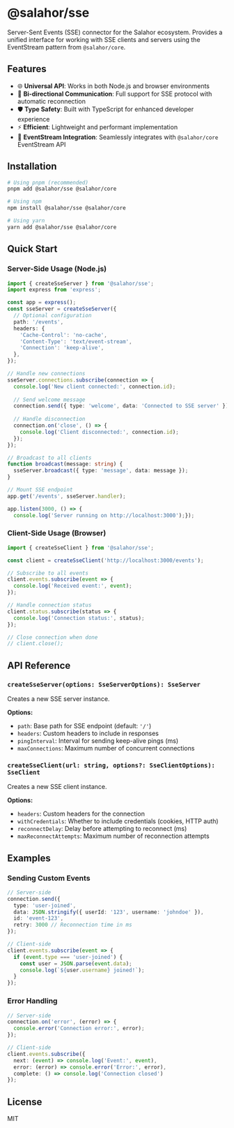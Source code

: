 # @salahor/sse

Server-Sent Events (SSE) connector for the Salahor ecosystem. Provides a unified interface for working with SSE clients and servers using the EventStream pattern from `@salahor/core`.

## Features

- 🌐 **Universal API**: Works in both Node.js and browser environments
- 🔄 **Bi-directional Communication**: Full support for SSE protocol with automatic reconnection
- 🛡️ **Type Safety**: Built with TypeScript for enhanced developer experience
- ⚡ **Efficient**: Lightweight and performant implementation
- 🔌 **EventStream Integration**: Seamlessly integrates with `@salahor/core` EventStream API

## Installation

```bash
# Using pnpm (recommended)
pnpm add @salahor/sse @salahor/core

# Using npm
npm install @salahor/sse @salahor/core

# Using yarn
yarn add @salahor/sse @salahor/core
```

## Quick Start

### Server-Side Usage (Node.js)

```typescript
import { createSseServer } from '@salahor/sse';
import express from 'express';

const app = express();
const sseServer = createSseServer({
  // Optional configuration
  path: '/events',
  headers: {
    'Cache-Control': 'no-cache',
    'Content-Type': 'text/event-stream',
    'Connection': 'keep-alive',
  },
});

// Handle new connections
sseServer.connections.subscribe(connection => {
  console.log('New client connected:', connection.id);
  
  // Send welcome message
  connection.send({ type: 'welcome', data: 'Connected to SSE server' });
  
  // Handle disconnection
  connection.on('close', () => {
    console.log('Client disconnected:', connection.id);
  });
});

// Broadcast to all clients
function broadcast(message: string) {
  sseServer.broadcast({ type: 'message', data: message });
}

// Mount SSE endpoint
app.get('/events', sseServer.handler);

app.listen(3000, () => {
  console.log('Server running on http://localhost:3000');});
```

### Client-Side Usage (Browser)

```typescript
import { createSseClient } from '@salahor/sse';

const client = createSseClient('http://localhost:3000/events');

// Subscribe to all events
client.events.subscribe(event => {
  console.log('Received event:', event);
});

// Handle connection status
client.status.subscribe(status => {
  console.log('Connection status:', status);
});

// Close connection when done
// client.close();
```

## API Reference

### `createSseServer(options: SseServerOptions): SseServer`

Creates a new SSE server instance.

**Options:**
- `path`: Base path for SSE endpoint (default: `'/'`)
- `headers`: Custom headers to include in responses
- `pingInterval`: Interval for sending keep-alive pings (ms)
- `maxConnections`: Maximum number of concurrent connections

### `createSseClient(url: string, options?: SseClientOptions): SseClient`

Creates a new SSE client instance.

**Options:**
- `headers`: Custom headers for the connection
- `withCredentials`: Whether to include credentials (cookies, HTTP auth)
- `reconnectDelay`: Delay before attempting to reconnect (ms)
- `maxReconnectAttempts`: Maximum number of reconnection attempts

## Examples

### Sending Custom Events

```typescript
// Server-side
connection.send({
  type: 'user-joined',
  data: JSON.stringify({ userId: '123', username: 'johndoe' }),
  id: 'event-123',
  retry: 3000 // Reconnection time in ms
});

// Client-side
client.events.subscribe(event => {
  if (event.type === 'user-joined') {
    const user = JSON.parse(event.data);
    console.log(`${user.username} joined!`);
  }
});
```

### Error Handling

```typescript
// Server-side
connection.on('error', (error) => {
  console.error('Connection error:', error);
});

// Client-side
client.events.subscribe({
  next: (event) => console.log('Event:', event),
  error: (error) => console.error('Error:', error),
  complete: () => console.log('Connection closed')
});
```

## License

MIT
